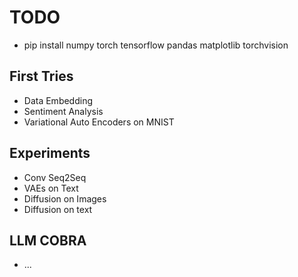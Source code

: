 # TODO

- pip install numpy torch tensorflow pandas matplotlib torchvision

## First Tries
- Data Embedding 
- Sentiment Analysis
- Variational Auto Encoders on MNIST

## Experiments
- Conv Seq2Seq
- VAEs on Text
- Diffusion on Images
- Diffusion on text

## LLM COBRA
- ...